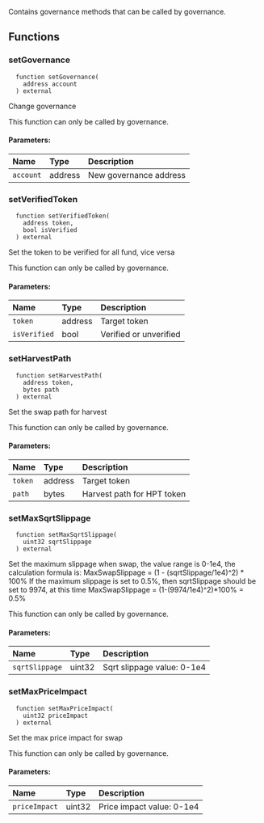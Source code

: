 Contains governance methods that can be called by governance.


## Functions
### setGovernance
```solidity
  function setGovernance(
    address account
  ) external
```
Change governance

This function can only be called by governance.

#### Parameters:
| Name | Type | Description                                                          |
| :--- | :--- | :------------------------------------------------------------------- |
|`account` | address | New governance address

### setVerifiedToken
```solidity
  function setVerifiedToken(
    address token,
    bool isVerified
  ) external
```
Set the token to be verified for all fund, vice versa

This function can only be called by governance.

#### Parameters:
| Name | Type | Description                                                          |
| :--- | :--- | :------------------------------------------------------------------- |
|`token` | address | Target token
|`isVerified` | bool | Verified or unverified

### setHarvestPath
```solidity
  function setHarvestPath(
    address token,
    bytes path
  ) external
```
Set the swap path for harvest

This function can only be called by governance.

#### Parameters:
| Name | Type | Description                                                          |
| :--- | :--- | :------------------------------------------------------------------- |
|`token` | address | Target token
|`path` | bytes | Harvest path for HPT token

### setMaxSqrtSlippage
```solidity
  function setMaxSqrtSlippage(
    uint32 sqrtSlippage
  ) external
```
Set the maximum slippage when swap, the value range is 0-1e4, the calculation formula is: MaxSwapSlippage = (1 - (sqrtSlippage/1e4)^2) * 100%
If the maximum slippage is set to 0.5%, then sqrtSlippage should be set to 9974, at this time MaxSwapSlippage = (1-(9974/1e4)^2)*100% = 0.5%

This function can only be called by governance.

#### Parameters:
| Name | Type | Description                                                          |
| :--- | :--- | :------------------------------------------------------------------- |
|`sqrtSlippage` | uint32 | Sqrt slippage value: 0-1e4

### setMaxPriceImpact
```solidity
  function setMaxPriceImpact(
    uint32 priceImpact
  ) external
```
Set the max price impact for swap

This function can only be called by governance.

#### Parameters:
| Name | Type | Description                                                          |
| :--- | :--- | :------------------------------------------------------------------- |
|`priceImpact` | uint32 | Price impact value: 0-1e4



